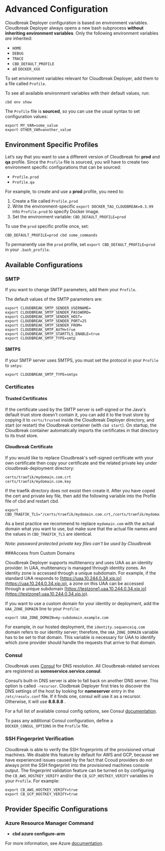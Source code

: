 # Advanced Configuration

Cloudbreak Deployer configuration is based on environment variables. Cloudbreak Deployer always opens a new bash subprocess **without inheriting environment variables**. Only the following environment variables _are_ inherited:

- `HOME`
- `DEBUG`
- `TRACE`
- `CBD_DEFAULT_PROFILE`
- all `DOCKER_XXX`

To set environment variables relevant for Cloudbreak Deployer, add them to a file called `Profile`.

To see all available environment variables with their default values, run:

```
cbd env show
```

The `Profile` file is **sourced**, so you can use the usual syntax to set configuration values:

```
export MY_VAR=some_value
export OTHER_VAR=another_value
```


## Environment Specific Profiles

Let’s say that you want to use a different version of Cloudbreak for **prod** and **qa** profile. Since the `Profile` file is sourced, you will have to create two environment specific configurations that can be sourced:  
- `Profile.prod`  
- `Profile.qa`

For example, to create and use a **prod** profile, you need to:

1. Create a file called `Profile.prod`
2. Write the environment-specific `export DOCKER_TAG_CLOUDBREAK=0.3.99` into `Profile.prod` to specify Docker image.
3. Set the environment variable: `CBD_DEFAULT_PROFILE=prod`

To use the `prod` specific profile once, set:
```
CBD_DEFAULT_PROFILE=prod cbd some_commands
```

To permanently use the  `prod` profile, set `export CBD_DEFAULT_PROFILE=prod` in your `.bash_profile`.

## Available Configurations

### SMTP

If you want to change SMTP parameters, add them your `Profile`.  

The default values of the SMTP parameters are:
```
export CLOUDBREAK_SMTP_SENDER_USERNAME=
export CLOUDBREAK_SMTP_SENDER_PASSWORD=
export CLOUDBREAK_SMTP_SENDER_HOST=
export CLOUDBREAK_SMTP_SENDER_PORT=25
export CLOUDBREAK_SMTP_SENDER_FROM=
export CLOUDBREAK_SMTP_AUTH=true
export CLOUDBREAK_SMTP_STARTTLS_ENABLE=true
export CLOUDBREAK_SMTP_TYPE=smtp
```

#### SMTPS

If your SMTP server uses SMTPS, you must set the protocol in your `Profile` to `smtps`:
```
export CLOUDBREAK_SMTP_TYPE=smtps
```

### Certificates

#### Trusted Certificates

If the certificate used by the SMTP server is self-signed or the Java's default trust store doesn't contain it, you can add it to the trust store by copying it to `certs/trusted` inside the Cloudbreak Deployer directory, and start (or restart) the Cloudbreak container (with `cbd start`). On startup, the Cloudbreak container  automatically imports the certificates in that directory to its trust store.

#### Cloudbreak Certificate

If you would like to replace Cloudbreak's self-signed certificate with your own certificate then copy your certificate and the related private key under cloudbreak-deployment directory:
```
certs/traefik/mydomain.com.crt
certs/traefik/mydomain.com.key
```

If the traefik directory does not exsist then create it. After you have coped the cert and private key file, then add the following variable into the Profile file of cbd and restart cbd.

```
export CBD_TRAEFIK_TLS="/certs/traefik/mydomain.com.crt,/certs/traefik/mydomain.com.key"
```

As a best practice we recommend to replace `mydomain.com` with the actual domain what you want to use, but make sure that the actual file names and the values in `CBD_TRAEFIK_TLS` are identical.  

*Note: password protected private key files can't be used by Cloudbreak*  


###Access from Custom Domains

Cloudbreak Deployer supports multitenancy and uses UAA as an identity provider. In UAA, multitenancy is managed through identity zones. An identity zone is accessed through a unique subdomain. For example, if the standard UAA responds to [https://uaa.10.244.0.34.xip.io](https://uaa.10.244.0.34.xip.io), a zone on this UAA can be accessed through a unique subdomain [https://testzone1.uaa.10.244.0.34.xip.io](https://testzone1.uaa.10.244.0.34.xip.io).

If you want to use a custom domain for your identity or deployment, add the `UAA_ZONE_DOMAIN` line to your `Profile`:
```
export UAA_ZONE_DOMAIN=my-subdomain.example.com
```

For example, in our hosted deployment, the `identity.sequenceiq.com` domain refers to our identity server; therefore, the `UAA_ZONE_DOMAIN` variable has to be set to that domain. This variable is necessary for UAA to identify which zone provider should handle the requests that arrive to that domain.


### Consul

Cloudbreak uses [Consul](http://consul.io) for DNS resolution. All Cloudbreak-related services are registered as **someservice.service.consul**.

Consul’s built-in DNS server is able to fall back on another DNS server.
This option is called `-recursor`. Clodbreak Deployer first tries to discover the DNS settings of the host by looking for **nameserver** entry in the `/etc/resolv.conf` file. If it finds one, consul will use it as a recursor. Otherwise, it will use **8.8.8.8** .

For a full list of available consul config options, see Consul [documentation](https://consul.io/docs/agent/options.html).

To pass any additional Consul configuration, define a `DOCKER_CONSUL_OPTIONS` in the `Profile` file.

### SSH Fingerprint Verification

Cloudbreak is able to verify the SSH fingerprints of the provisioned virtual machines. We disable this feature by default for AWS and GCP, because we have experienced issues caused by the fact that Ccoud providers do not always print the SSH fingerprint into the provisioned machines console output. The fingerprint validation feature can be turned on by configuring the `CB_AWS_HOSTKEY_VERIFY` and/or the `CB_GCP_HOSTKEY_VERIFY` variables in your `Profile`. For example:
```
export CB_AWS_HOSTKEY_VERIFY=true
export CB_GCP_HOSTKEY_VERIFY=true
```

## Provider Specific Configurations

### Azure Resource Manager Command

- **cbd azure configure-arm**

For more information, see Azure [documentation](/azure/#azure-application-setup-with-cloudbreak-deployer).
